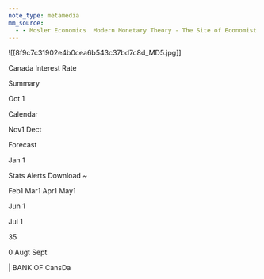 ```yaml
---
note_type: metamedia
mm_source:
  - - Mosler Economics  Modern Monetary Theory - The Site of Economist Warren MoslerMosler Economics  Modern Monetary Theory  The Site of Economist Warren Mosler.md
---
```


![[8f9c7c31902e4b0cea6b543c37bd7c8d_MD5.jpg]]

Canada Interest Rate

Summary

Oct 1

Calendar

Nov1 Dect

Forecast

Jan 1

Stats  Alerts  Download ~

Feb1 Mar1 Apr1 May1

Jun 1

Jul 1

35

0
Augt  Sept

| BANK OF CansDa

